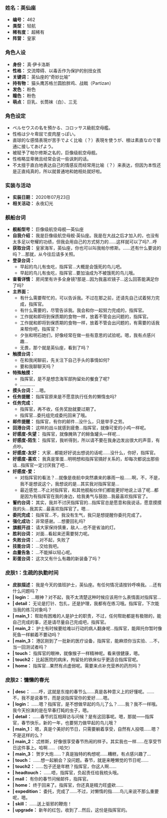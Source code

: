 ### 姓名：英仙座
* **编号：** 462
* **类型：** 轻航
* **稀有度：** 超稀有
* **阵营：** 皇家


### 角色人设
* **身份：** 真·伊卡洛斯
* **性格：** 交流障碍、以毒舌作为保护的别扭女孩
* **关键词：** 英仙座的“奇妙比喻”
* **持有物：** 猫头鹰苏格兰圆脸胖鸡、战戟（Partizan）
* **发色：** 粉色
* **瞳色：** 粉色
* **萌点：** 巨乳、长筒袜（白）、三无


### 角色设定
* ペルセウスの名を預かる、コロッサス級航空母艦。
* 性格は少々卑屈で皮肉屋っぽい。
* 直球的な感情表現が苦手でよく比喩（？）表現を使うが、根は素直なので普通に接してあげよう。
* 被赋予了帕尔修斯之名的，巨像级航空母舰。
* 性格略显卑微且经常会说一些讽刺的话。
* 不太擅于直白地表达自己的情感反而经常用比喻（？）来表达，但因为本性还是正直纯真的，所以就普通地和她相处就好啦。


### 实装与活动
* **实装日期：** 2020年07月23日
* **相关活动：** 永夜幻光


### 舰船台词
* **舰船型号：** 巨像级航空母舰—英仙座
* **自我介绍：** 我是巨像级航空母舰·英仙座。我是在大战之后才加入的，也没有太多足以夸耀的功绩，但我会用自己的方式努力的……这样就可以了吗?…呼
* **获取台词：** 皇家海军，英仙座，你也可以叫我帕尔修斯。……还有什么要说的吗？…那就，从今往后请多关照。
* **登录台词：**
  * 早起的鸟儿有虫吃，指挥官…大概是会饿死的鸟儿吧。
  * 早起的鸟儿有虫吃，指挥官…要加油成为不被饿死的鸟儿哦。
* **查看详情：** 房间里有许多全身镜?那是…因为我喜欢镜子…这么回答能满足你了吗?
* **主界面：**
  * 有什么需要帮忙的，可以告诉我。不过在那之前，还请先自己试着努力完成，指挥官。
  * 有什么需要的，尽管告诉我。我会和你一起努力完成的，指挥官。
  * 工作就和即将到保质期的食物一样，放着不管会出问题的，指挥官。
  * 工作就和即将到保质期的食物一样，放着不管会出问题的，有需要的话我来帮你吧，指挥官？
  * 夕张和明石她们，好像经常在做一些有意思的试验呢。嗯，我有点感兴趣…
  * 无畏，那个就是英仙座，看到了吗？
* **触摸台词：**
  * 在和我闲聊前，先关注下自己手头的事情如何?
  * 要和我聊聊天吗？
* **特殊触摸：**
  * 指挥官，是不是想念海军部拘留处的餐食了呢?
  * …………
* **摸头台词：** …嗯。
* **任务提醒：** 指挥官原来是不愿意执行任务的懒惰虫吗?
* **任务完成：**
  * 指挥官，再不收，任务奖励就要过期了。
  * 指挥官…委托组完成委托回来了哦。
* **邮件提醒：** 指挥官，有你的邮件…没什么，只是举手之劳。
* **回港台词：** 这样的战斗就感到疲惫…指挥官，就像可爱的小鸡一样呢。
* **好感度-失望：** 指挥官，就像腌熟了的鲱鱼罐头—样呢…
* **好感度-陌生：** 指挥官，我听得到，所以请不要在我身边发出很大的声音，有点吵。
* **好感度-友好：** 大家…都能好好说出想说的话呢……没什么，你好，指挥官。
* **好感度-喜欢：** 我真是笨蛋…明明想和指挥官搞好关系的，却每次都说出那些话…指挥官一定讨厌我了吧…
* **好感度-爱：**
  * 对指挥官的看法？…就像是夜航中突然袭来的暴雨一般……啊，不，不是，我不是想说这个，我想说的是…其实我对指挥官是…
  * 最近感觉…不止对指挥官，和其他舰船伙伴们都能更好地说上话了呢…都是因为有指挥官在我的身边，给我勇气与鼓励…我最喜欢指挥官了。
* **誓约台词：** 其实，我并不讨厌指挥官的…指挥官总是愿意和我说话，愿意摸摸我的头…我其实…最喜欢指挥官了。嗯…
* **委托完成：** 指挥官…不，我没有生气，我只是想提醒你委托完成了。
* **强化成功：** 非常感谢。…想要回礼吗?
* **旗舰开战：** 请大家保持慎重，敌人…也不是省油的灯。
* **胜利台词：** 对面…看起来还需要努力呢。
* **失败台词：** …对不起，失败了
* **技能台词：** …交给我吧。
* **血量告急：** …不能掉以轻心呢。
* **彩蛋台词：** 这次又有什么有趣的新装备了吗？


### 皮肤1：生疏的执勤时间
* **皮肤描述：** 我是今天的值班护士，英仙座。有任何情况请按铃呼唤我。…还有什么问题吗？
* **| login：** …眼神？对不起，我不太清楚这种时候应该用什么表情面对指挥官…
* **| detail：** 无论是打针、包扎，还是护理，我都有在练习哦。指挥官，下次能当我的练习对象吗？
* **| main_1：** 帮助有困难的人是护士的职责，不过，任何帮助都是有极限的，能自己完成的事，还是请尽量自己完成吧，指挥官。
* **| main_2：** 护士有时候要给难以行动的病人翻身呢…指挥官，能拜托你暂时像死鱼一样躺着不要动吗？
* **| main_3：** 港区刚到了一批新的医疗设备，指挥官，能麻烦你当实验、…不，当一回测试者吗？
* **| touch：** 指挥官的眼神，就像猴子一样精神呢。看来很健康，嗯。
* **| touch2：** 比起医院的病床，拘留处的铁床似乎更适合指挥官呢。
* **| home：** 指挥官…果然有点虚弱呢。需要来点补充营养的药剂吗？


### 皮肤2：慵懒的春光
* **| desc：** ……呼，这就是东煌的春节么……真是各种意义上的好懂呢。……不，我不是说春节，而是说指挥官你的爱好……嗯。
* **| login：** ……嗯？指挥官，是不想做早起的鸟儿了么？……我？我不一样哦。我今天扮演的是在早春打盹的虫子，嗯。
* **| detail：** ……春节的互相拜访与问候？是有这回事呢。嗯，那就——指挥官，春节快乐，新的一年，也要努力做早起的鸟儿哦？
* **| main_1：** 嗯，真是个美好的节日，只需要躺着享受，自然有人投喂……嗯？不是这样的么？
* **| main_2：** 忒修斯，好像很享受春节热闹的样子。其实我也一样……在享受节日这件事上。哈啊……（哈欠）
* **| main_3：** 贺岁大炮……？真是独特的构想呢……糟糕，有点感兴趣了…
* **| touch：** ……想一起躺会？没问题。春节，就是来睡懒觉的节日呢……
* **| touch2：** ……包子还是年糕？指挥官，你这人啊……
* **| headtouch：** ……唔，指挥官，负起责任给我梳头哦。
* **| mail：** 有你的春节问候邮件，指挥官。
* **| home：** 终于回来了。指挥官，你还真是精力旺盛欸……
* **| expedition：** 委托，完成了……不过，对懒惰的指……鸟儿来说不那么重要呢，嗯。
* **| skill：** ……送上驱邪的鞭炮！
* **| upgrade：** 新年的红包，收到了…然后，这份是指挥官的。
